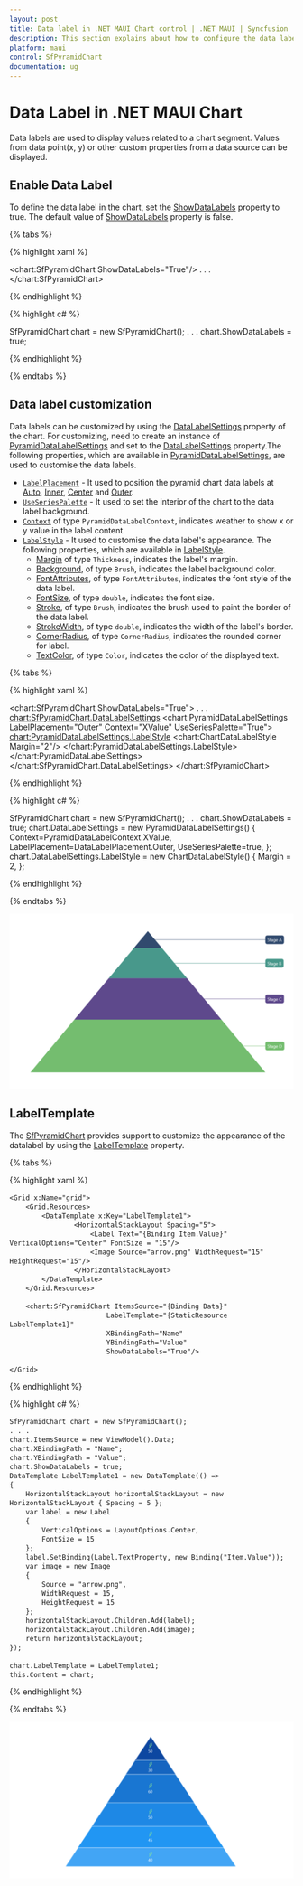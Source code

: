```yaml
---
layout: post
title: Data label in .NET MAUI Chart control | .NET MAUI | Syncfusion
description: This section explains about how to configure the data labels and its features in .NET MAUI Chart (SfPyramidChart).
platform: maui
control: SfPyramidChart
documentation: ug
---
```


# Data Label in .NET MAUI Chart

Data labels are used to display values related to a chart segment. Values from data point(x, y) or other custom properties from a data source can be displayed. 

## Enable Data Label 

To define the data label in the chart, set the [ShowDataLabels](https://help.syncfusion.com/cr/maui/Syncfusion.Maui.Charts.SfPyramidChart.html#Syncfusion_Maui_Charts_SfPyramidChart_ShowDataLabels) property to true. The default value of [ShowDataLabels](https://help.syncfusion.com/cr/maui/Syncfusion.Maui.Charts.SfPyramidChart.html#Syncfusion_Maui_Charts_SfPyramidChart_ShowDataLabels) property is false. 

{% tabs %}

{% highlight xaml %}

<chart:SfPyramidChart ShowDataLabels="True"/>
. . .
</chart:SfPyramidChart>

{% endhighlight %}

{% highlight c# %}

SfPyramidChart chart = new SfPyramidChart();
. . .
chart.ShowDataLabels = true;

{% endhighlight %}

{% endtabs %} 

## Data label customization

 Data labels can be customized by using the [DataLabelSettings](https://help.syncfusion.com/cr/maui/Syncfusion.Maui.Charts.SfPyramidChart.html#Syncfusion_Maui_Charts_SfPyramidChart_DataLabelSettings) property of the chart. For customizing, need to create an instance of [PyramidDataLabelSettings](https://help.syncfusion.com/cr/maui/Syncfusion.Maui.Charts.PyramidDataLabelSettings.html) and set to the [DataLabelSettings](https://help.syncfusion.com/cr/maui/Syncfusion.Maui.Charts.SfPyramidChart.html#Syncfusion_Maui_Charts_SfPyramidChart_DataLabelSettings) property.The following properties, which are available in [PyramidDataLabelSettings](https://help.syncfusion.com/cr/maui/Syncfusion.Maui.Charts.PyramidDataLabelSettings.html), are used to customise the data labels. 

 * [`LabelPlacement`](https://help.syncfusion.com/cr/maui/Syncfusion.Maui.Charts.ChartDataLabelSettings.html#Syncfusion_Maui_Charts_ChartDataLabelSettings_LabelPlacement) - It used to position the pyramid chart data labels at [Auto](https://help.syncfusion.com/cr/maui/Syncfusion.Maui.Charts.DataLabelPlacement.html#Syncfusion_Maui_Charts_DataLabelPlacement_Auto), [Inner](https://help.syncfusion.com/cr/maui/Syncfusion.Maui.Charts.DataLabelPlacement.html#Syncfusion_Maui_Charts_DataLabelPlacement_Inner), [Center](https://help.syncfusion.com/cr/maui/Syncfusion.Maui.Charts.DataLabelPlacement.html#Syncfusion_Maui_Charts_DataLabelPlacement_Center) and [Outer](https://help.syncfusion.com/cr/maui/Syncfusion.Maui.Charts.DataLabelPlacement.html#Syncfusion_Maui_Charts_DataLabelPlacement_Outer).
 * [`UseSeriesPalette`](https://help.syncfusion.com/cr/maui/Syncfusion.Maui.Charts.ChartDataLabelSettings.html#Syncfusion_Maui_Charts_ChartDataLabelSettings_UseSeriesPalette) - It used to set the interior of the chart to the data label background.
 * [`Context`](https://help.syncfusion.com/cr/maui/Syncfusion.Maui.Charts.PyramidDataLabelSettings.html#Syncfusion_Maui_Charts_PyramidDataLabelSettings_Context) of type `PyramidDataLabelContext`, indicates weather to show x or y value in the label content.
 * [`LabelStyle`](https://help.syncfusion.com/cr/maui/Syncfusion.Maui.Charts.ChartDataLabelSettings.html#Syncfusion_Maui_Charts_ChartDataLabelSettings_LabelStyle) - It used to customise the data label's appearance. The following properties, which are available in [LabelStyle](https://help.syncfusion.com/cr/maui/Syncfusion.Maui.Charts.ChartDataLabelSettings.html#Syncfusion_Maui_Charts_ChartDataLabelSettings_LabelStyle).
    * [Margin](https://help.syncfusion.com/cr/maui/Syncfusion.Maui.Charts.ChartLabelStyle.html#Syncfusion_Maui_Charts_ChartLabelStyle_Margin) of type `Thickness`, indicates the label's margin.
    * [Background](https://help.syncfusion.com/cr/maui/Syncfusion.Maui.Charts.ChartLabelStyle.html#Syncfusion_Maui_Charts_ChartLabelStyle_Background), of type `Brush`, indicates the label background color.
    * [FontAttributes](https://help.syncfusion.com/cr/maui/Syncfusion.Maui.Charts.ChartLabelStyle.html#Syncfusion_Maui_Charts_ChartLabelStyle_FontAttributes), of type `FontAttributes`, indicates the font style of the data label.
    * [FontSize](https://help.syncfusion.com/cr/maui/Syncfusion.Maui.Charts.ChartLabelStyle.html#Syncfusion_Maui_Charts_ChartLabelStyle_FontSize), of type `double`, indicates the font size.
    * [Stroke](https://help.syncfusion.com/cr/maui/Syncfusion.Maui.Charts.ChartLabelStyle.html#Syncfusion_Maui_Charts_ChartLabelStyle_Stroke), of type `Brush`, indicates the brush used to paint the border of the data label.
    * [StrokeWidth](https://help.syncfusion.com/cr/maui/Syncfusion.Maui.Charts.ChartLabelStyle.html#Syncfusion_Maui_Charts_ChartLabelStyle_StrokeWidth), of type `double`, indicates the width of the label's border.
    * [CornerRadius](https://help.syncfusion.com/cr/maui/Syncfusion.Maui.Charts.ChartLabelStyle.html#Syncfusion_Maui_Charts_ChartLabelStyle_CornerRadius), of type `CornerRadius`, indicates the rounded corner for label.
    * [TextColor](https://help.syncfusion.com/cr/maui/Syncfusion.Maui.Charts.ChartLabelStyle.html#Syncfusion_Maui_Charts_ChartLabelStyle_TextColor), of type `Color`, indicates the color of the displayed text.

{% tabs %}

{% highlight xaml %}

<chart:SfPyramidChart ShowDataLabels="True">
. . .
 <chart:SfPyramidChart.DataLabelSettings>
    <chart:PyramidDataLabelSettings LabelPlacement="Outer" 
                                    Context="XValue" 
                                    UseSeriesPalette="True">
        <chart:PyramidDataLabelSettings.LabelStyle>
            <chart:ChartDataLabelStyle Margin="2"/>
        </chart:PyramidDataLabelSettings.LabelStyle>
    </chart:PyramidDataLabelSettings>
 </chart:SfPyramidChart.DataLabelSettings>
</chart:SfPyramidChart>

{% endhighlight %}

{% highlight c# %}

SfPyramidChart chart = new SfPyramidChart();
. . .
chart.ShowDataLabels = true;
chart.DataLabelSettings = new PyramidDataLabelSettings()
{
    Context=PyramidDataLabelContext.XValue,
    LabelPlacement=DataLabelPlacement.Outer,
    UseSeriesPalette=true,
};
chart.DataLabelSettings.LabelStyle = new ChartDataLabelStyle()
{
    Margin = 2,
};

{% endhighlight %}

{% endtabs %} 

![Data label for .NET MAUI Pyramid chart](DataLabel_images/MAUI_data_label.png)

## LabelTemplate

The [SfPyramidChart](https://help.syncfusion.com/cr/maui/Syncfusion.Maui.Charts.SfPyramidChart.html) provides support to customize the appearance of the datalabel by using the [LabelTemplate]() property.

{% tabs %}

{% highlight xaml %}

    <Grid x:Name="grid">
        <Grid.Resources>
            <DataTemplate x:Key="LabelTemplate1">
                    <HorizontalStackLayout Spacing="5">
                        <Label Text="{Binding Item.Value}" VerticalOptions="Center" FontSize = "15"/>
                        <Image Source="arrow.png" WidthRequest="15" HeightRequest="15"/>
                    </HorizontalStackLayout>
            </DataTemplate>
        </Grid.Resources>

        <chart:SfPyramidChart ItemsSource="{Binding Data}" 
                            LabelTemplate="{StaticResource LabelTemplate1}"
                            XBindingPath="Name" 
                            YBindingPath="Value"
                            ShowDataLabels="True"/>

    </Grid>

{% endhighlight %}

{% highlight c# %}

    SfPyramidChart chart = new SfPyramidChart();
    . . .
    chart.ItemsSource = new ViewModel().Data;
    chart.XBindingPath = "Name";
    chart.YBindingPath = "Value";
    chart.ShowDataLabels = true;
    DataTemplate LabelTemplate1 = new DataTemplate(() =>
    {
        HorizontalStackLayout horizontalStackLayout = new HorizontalStackLayout { Spacing = 5 };
        var label = new Label
        {
            VerticalOptions = LayoutOptions.Center,
            FontSize = 15
        };
        label.SetBinding(Label.TextProperty, new Binding("Item.Value"));
        var image = new Image
        {
            Source = "arrow.png",
            WidthRequest = 15,
            HeightRequest = 15
        };
        horizontalStackLayout.Children.Add(label);
        horizontalStackLayout.Children.Add(image);
        return horizontalStackLayout;
    });

    chart.LabelTemplate = LabelTemplate1;   
    this.Content = chart;

{% endhighlight %}

{% endtabs %}

![Label template in .NET MAUI Pyramid chart](DataLabel_images/MAUI_data_label_template.png)